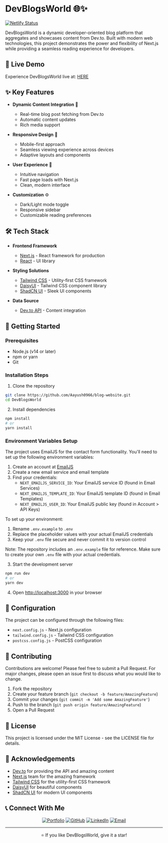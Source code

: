 # DevBlogsWorld 🌐✨

[![Netlify Status](https://api.netlify.com/api/v1/badges/63add309-6a6d-4520-b410-121c9da01bb0/deploy-status)](https://devblogsworld.netlify.app/home)

DevBlogsWorld is a dynamic developer-oriented blog platform that aggregates and showcases content from Dev.to. Built with modern web technologies, this project demonstrates the power and flexibility of Next.js while providing a seamless reading experience for developers.

## 🔴 Live Demo

Experience DevBlogsWorld live at: [HERE](https://devblogsworld.netlify.app/home)

## ✨ Key Features

- **Dynamic Content Integration** 📝
  - Real-time blog post fetching from Dev.to
  - Automatic content updates
  - Rich media support

- **Responsive Design** 📱
  - Mobile-first approach
  - Seamless viewing experience across devices
  - Adaptive layouts and components

- **User Experience** 🎨
  - Intuitive navigation
  - Fast page loads with Next.js
  - Clean, modern interface

- **Customization** ⚙️
  - Dark/Light mode toggle
  - Responsive sidebar
  - Customizable reading preferences

## 🛠️ Tech Stack

- **Frontend Framework**
  - [Next.js](https://nextjs.org/) - React framework for production
  - [React](https://reactjs.org/) - UI library

- **Styling Solutions**
  - [Tailwind CSS](https://tailwindcss.com/) - Utility-first CSS framework
  - [DaisyUI](https://daisyui.com/) - Tailwind CSS component library
  - [ShadCN UI](https://ui.shadcn.com/) - Sleek UI components

- **Data Source**
  - [Dev.to API](https://docs.dev.to/api/) - Content integration

## 🚀 Getting Started

### Prerequisites

- Node.js (v14 or later)
- npm or yarn
- Git

### Installation Steps

1. Clone the repository
```bash
git clone https://github.com/Aayush0966/blog-website.git
cd DevBlogsWorld
```

2. Install dependencies
```bash
npm install
# or
yarn install
```


### Environment Variables Setup

The project uses EmailJS for the contact form functionality. You'll need to set up the following environment variables:

1. Create an account at [EmailJS](https://www.emailjs.com/)
2. Create a new email service and email template
3. Find your credentials:
   - `NEXT_EMAILJS_SERVICE_ID`: Your EmailJS service ID (found in Email Services)
   - `NEXT_EMAILJS_TEMPLATE_ID`: Your EmailJS template ID (found in Email Templates)
   - `NEXT_EMAILJS_USER_ID`: Your EmailJS public key (found in Account > API Keys)

To set up your environment:
1. Rename `.env.example` to `.env`
2. Replace the placeholder values with your actual EmailJS credentials
3. Keep your `.env` file secure and never commit it to version control

Note: The repository includes an `.env.example` file for reference. Make sure to create your own `.env` file with your actual credentials.



3. Start the development server
```bash
npm run dev
# or
yarn dev
```

4. Open [http://localhost:3000](http://localhost:3000) in your browser

## 🔧 Configuration

The project can be configured through the following files:
- `next.config.js` - Next.js configuration
- `tailwind.config.js` - Tailwind CSS configuration
- `postcss.config.js` - PostCSS configuration



## 🤝 Contributing

Contributions are welcome! Please feel free to submit a Pull Request. For major changes, please open an issue first to discuss what you would like to change.

1. Fork the repository
2. Create your feature branch (`git checkout -b feature/AmazingFeature`)
3. Commit your changes (`git commit -m 'Add some AmazingFeature'`)
4. Push to the branch (`git push origin feature/AmazingFeature`)
5. Open a Pull Request

## 📄 License

This project is licensed under the MIT License - see the LICENSE file for details.


## 🙏 Acknowledgements

- [Dev.to](https://dev.to/) for providing the API and amazing content
- [Next.js](https://nextjs.org/) team for the amazing framework
- [Tailwind CSS](https://tailwindcss.com/) for the utility-first CSS framework
- [DaisyUI](https://daisyui.com/) for beautiful components
- [ShadCN UI](https://ui.shadcn.com/) for modern UI components

## 📞 Connect With Me

<div align="center">
  
[![Portfolio](https://img.shields.io/badge/Portfolio-255E63?style=for-the-badge&logo=About.me&logoColor=white)](https://aayushbudhathoki.com.np)
[![GitHub](https://img.shields.io/badge/GitHub-100000?style=for-the-badge&logo=github&logoColor=white)](https://github.com/Aayush0966)
[![LinkedIn](https://img.shields.io/badge/LinkedIn-0077B5?style=for-the-badge&logo=linkedin&logoColor=white)](www.linkedin.com/in/aayush-budhathoki-102954332)
[![Email](https://img.shields.io/badge/Gmail-D14836?style=for-the-badge&logo=gmail&logoColor=white)](mailto:aayushx699@gmail.com)

</div>

---

<div align="center">

⭐️ If you like DevBlogsWorld, give it a star!

</div>